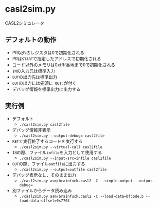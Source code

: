 # casl2sim.py
CASL2シミュレータ

## デフォルトの動作
* PR以外のレジスタは0で初期化される
* PRは`START`で指定したアドレスで初期化される
* コード以外のメモリは0xffff番地まで0で初期化される
* `IN`の入力元は標準入力
* `OUT`の出力先は標準出力
* `OUT`の出力には先頭に`  OUT: `が付く
* デバッグ情報を標準出力に出力する

## 実行例
* デフォルト
    * `./casl2sim.py casl2file`
* デバッグ情報非表示
    * `./casl2sim.py --output-debug= casl2file`
* `RET`で実行終了するコードを実行する
    * `./casl2sim.py --virtual-call casl2file`
* `IN`の際、ファイル`infile`を入力として使用する
    * `./casl2sim.py --input-src=infile casl2file`
* `OUT`の際、ファイル`outfile`に出力する
    * `./casl2sim.py --output=outfile casl2file`
* デバッグ表示なし、そのまま出力
    * `./casl2sim.py asm/brainfuck.casl2 -C --simple-output --output-debug=`
* 別ファイルからデータ読み込み
    * `./casl2sim.py asm/brainfuck.casl2 -C --load-data=bfcode.b --load-data-offset=0x7703`
